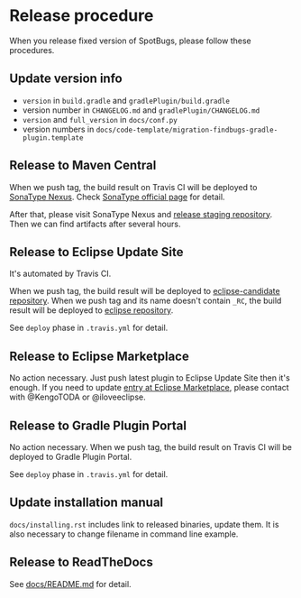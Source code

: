 # Release procedure

When you release fixed version of SpotBugs, please follow these procedures.

## Update version info

* `version` in `build.gradle` and `gradlePlugin/build.gradle`
* version number in `CHANGELOG.md` and `gradlePlugin/CHANGELOG.md`
* `version` and `full_version` in `docs/conf.py`
* version numbers in `docs/code-template/migration-findbugs-gradle-plugin.template`

## Release to Maven Central

When we push tag, the build result on Travis CI will be deployed to [SonaType Nexus](https://oss.sonatype.org/). Check [SonaType official page](http://central.sonatype.org/pages/gradle.html) for detail.

After that, please visit SonaType Nexus and [release staging repository](http://central.sonatype.org/pages/releasing-the-deployment.html). Then we can find artifacts after several hours.

## Release to Eclipse Update Site

It's automated by Travis CI.

When we push tag, the build result will be deployed to [eclipse-candidate repository](https://github.com/spotbugs/eclipse-candidate).
When we push tag and its name doesn't contain `_RC`, the build result will be deployed to [eclipse repository](https://github.com/spotbugs/eclipse).

See `deploy` phase in `.travis.yml` for detail.

## Release to Eclipse Marketplace

No action necessary. Just push latest plugin to Eclipse Update Site then it's enough.
If you need to update [entry at Eclipse Marketplace](https://marketplace.eclipse.org/content/spotbugs-eclipse-plugin), please contact with @KengoTODA or @iloveeclipse.

## Release to Gradle Plugin Portal

No action necessary. When we push tag, the build result on Travis CI will be deployed to Gradle Plugin Portal.

See `deploy` phase in `.travis.yml` for detail.

## Update installation manual

`docs/installing.rst` includes link to released binaries, update them.
It is also necessary to change filename in command line example.

## Release to ReadTheDocs

See [docs/README.md](docs/README.md) for detail.
